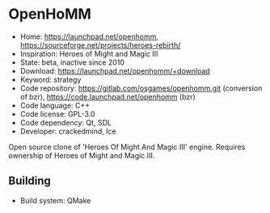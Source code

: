 # OpenHoMM

- Home: https://launchpad.net/openhomm, https://sourceforge.net/projects/heroes-rebirth/
- Inspiration: Heroes of Might and Magic III
- State: beta, inactive since 2010
- Download: https://launchpad.net/openhomm/+download
- Keyword: strategy
- Code repository: https://gitlab.com/osgames/openhomm.git (conversion of bzr), https://code.launchpad.net/openhomm (bzr)
- Code language: C++
- Code license: GPL-3.0
- Code dependency: Qt, SDL
- Developer: crackedmind, Ice

Open source clone of 'Heroes Of Might And Magic III' engine.
Requires ownership of Heroes of Might and Magic III.

## Building

- Build system: QMake
